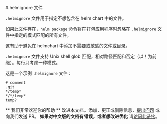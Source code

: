 #.helmignore 文件

`.helmignore` 文件用于指定不想包含在 helm chart 中的文件。

如果此文件存在，`helm package` 命令将在打包应用程序时忽略在 `.helmignore` 文件中指定的模式匹配的所有文件。

这有助于避免在 helmchart 中添加不需要或敏感的文件或目录。

`.helmignore` 文件支持 Unix shell glob 匹配，相对路径匹配和否定（以！为前缀）。每行只考虑一种模式。

这是一个示例 `.helmignore` 文件：

```
# comment
.git
*/temp*
*/*/temp*
temp?
```

** 我们非常欢迎你的帮助 ** 改进本文档。添加，更正或删除信息，[提出问题](https://github.com/helm/helm/issues) 或向我们发送 PR。
**如果对中文版的文档有错误，或者想改进优化** 请[访问此链接](https://github.com/whmzsu/helm-doc-zh-cn/issues)。
